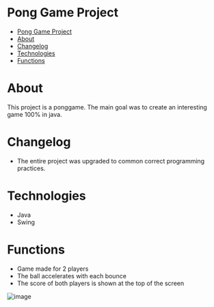 # Pong Game Project


- [Pong Game Project](#pong-game-project)
- [About](#about)
- [Changelog](#changelog)
- [Technologies](#technologies)
- [Functions](#functions)

# About 
This project is a ponggame. The main goal was to create an interesting game 100% in java. 
# Changelog
* The entire project was upgraded to common correct programming practices.
# Technologies
* Java 
* Swing
# Functions
* Game made for 2 players
* The ball accelerates with each bounce
*  The score of both players is shown at the top of the screen


![image](https://user-images.githubusercontent.com/81915391/214912749-ad8d65ab-912b-44e3-8a0c-5fa9ff318f39.png)



 


